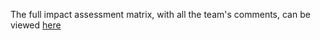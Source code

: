 The full impact assessment matrix, with all the team's comments, can be viewed [here](uploads/Reporting_options_IA.xlsx)